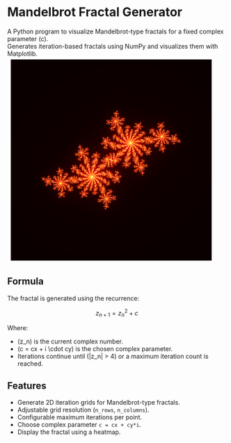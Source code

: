 # Mandelbrot Fractal Generator

A Python program to visualize Mandelbrot-type fractals for a fixed complex parameter \(c\).  
Generates iteration-based fractals using NumPy and visualizes them with Matplotlib.
![alt text](images/fractal.png)

## Formula

The fractal is generated using the recurrence:

$$
z_{n+1} = z_n^2 + c
$$

Where:

- \(z_n\) is the current complex number.
- \(c = cx + i \cdot cy\) is the chosen complex parameter.
- Iterations continue until \(|z_n| > 4\) or a maximum iteration count is reached.

## Features

- Generate 2D iteration grids for Mandelbrot-type fractals.
- Adjustable grid resolution (`n_rows`, `n_columns`).
- Configurable maximum iterations per point.
- Choose complex parameter `c = cx + cy*i`.
- Display the fractal using a heatmap.

